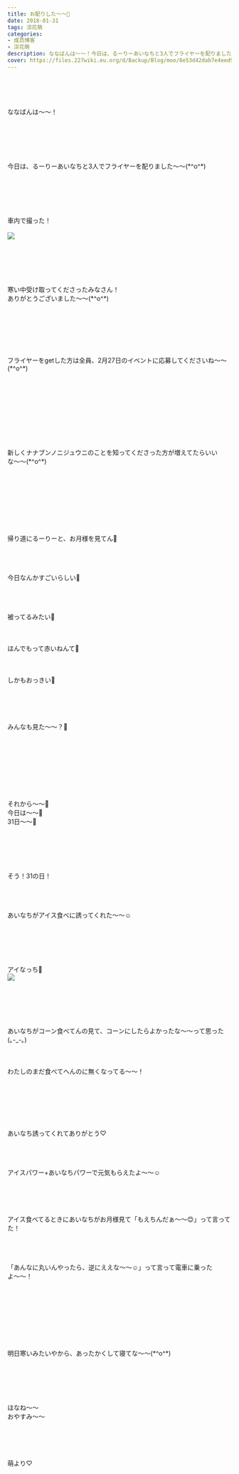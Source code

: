 ```yaml
---
title: お配りした〜〜🍦
date: 2018-01-31
tags: 涼花萌
categories: 
- 成员博客
- 涼花萌
description: ななばんは〜〜！今日は、るーりーあいなちと3人でフライヤーを配りました〜〜(*^o^*)車内で撮った！寒い中受け取ってくださったみなさん！ありがとうございました〜〜(*^o^*...
cover: https://files.227wiki.eu.org/d/Backup/Blog/moe/8e53d42dab7e4eed96ded2366cfa5.jpg 
---
```

<div class="blog_detail__main">
<br/>
<br/>
<br/>
<br/>
ななばんは〜〜！<br/>
<br/>
<br/>
<br/>
<br/>
<br/>
<br/>
今日は、るーりーあいなちと3人でフライヤーを配りました〜〜(*^o^*)<br/>
<br/>
<br/>
<br/>
<br/>
<br/>
<br/>
車内で撮った！<br/>
<br/>
<img src="https://files.227wiki.eu.org/d/Backup/Blog/moe/8e53d42dab7e4eed96ded2366cfa5.jpg"><br/>
<br/>
<br/>
<br/>
<br/>
<br/>
<br/>
寒い中受け取ってくださったみなさん！<br/>
ありがとうございました〜〜(*^o^*)<br/>
<br/>
<br/>
<br/>
<br/>
<br/>
<br/>
<br/>
フライヤーをgetした方は全員、2月27日のイベントに応募してくださいね〜〜(*^o^*)<br/>
<br/>
<br/>
<br/>
<br/>
<br/>
<br/>
<br/>
<br/>
<br/>
<br/>
新しくナナブンノニジュウニのことを知ってくださった方が増えてたらいいな〜〜(*^o^*)<br/>
<br/>
<br/>
<br/>
<br/>
<br/>
<br/>
<br/>
<br/>
<br/>
帰り道にるーりーと、お月様を見てん🌝<br/>
<br/>
<br/>
<br/>
<br/>
今日なんかすごいらしい🌝<br/>
<br/>
<br/>
<br/>
<br/>
被ってるみたい🌝<br/>
<br/>
<br/>
<br/>
ほんでもって赤いねんて🌝<br/>
<br/>
<br/>
<br/>
しかもおっきい🌝<br/>
<br/>
<br/>
<br/>
<br/>
<br/>
みんなも見た〜〜？🌝<br/>
<br/>
<br/>
<br/>
<br/>
<br/>
<br/>
<br/>
<br/>
<br/>
それから〜〜🍦<br/>
今日は〜〜🍨<br/>
31日〜〜🍦<br/>
<br/>
<br/>
<br/>
<br/>
<br/>
<br/>
そう！31の日！<br/>
<br/>
<br/>
<br/>
<br/>
あいなちがアイス食べに誘ってくれた〜〜☺️<br/>
<br/>
<br/>
<br/>
<br/>
<br/>
<br/>
アイなっち🍨<br/>
<img src="https://files.227wiki.eu.org/d/Backup/Blog/moe/8e53d42dab7e4eed96ded2366cfa5-01.jpg"><br/>
<br/>
<br/>
<br/>
<br/>
<br/>
<br/>
あいなちがコーン食べてんの見て、コーンにしたらよかったな〜〜って思った(｡-_-｡)<br/>
<br/>
<br/>
<br/>
わたしのまだ食べてへんのに無くなってる〜〜！<br/>
<br/>
<br/>
<br/>
<br/>
<br/>
<br/>
<br/>
あいなち誘ってくれてありがとう♡<br/>
<br/>
<br/>
<br/>
<br/>
アイスパワー+あいなちパワーで元気もらえたよ〜〜☺️<br/>
<br/>
<br/>
<br/>
<br/>
<br/>
アイス食べてるときにあいなちがお月様見て「もえちんだぁ〜〜😊」って言ってた！<br/>
<br/>
<br/>
<br/>
<br/>
「あんなに丸いんやったら、逆にええな〜〜☺️」って言って電車に乗ったよ〜〜！<br/>
<br/>
<br/>
<br/>
<br/>
<br/>
<br/>
<br/>
<br/>
<br/>
明日寒いみたいやから、あったかくして寝てな〜〜(*^o^*)<br/>
<br/>
<br/>
<br/>
<br/>
<br/>
<br/>
ほなね〜〜<br/>
おやすみ〜〜<br/>
<br/>
<br/>
<br/>
<br/>
<br/>
萌より♡
<!--twitter-->

<!--//twitter-->
</img></img></div>